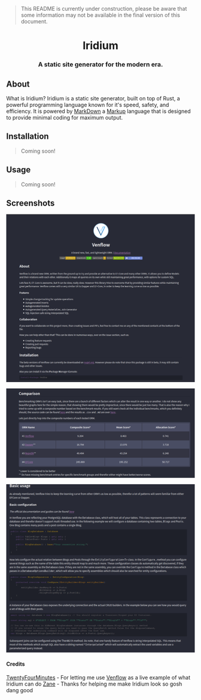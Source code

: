 > This README is currently under construction, please be aware that some information may not be available in the final version of this document.
<p>
    <h1 align="center">Iridium</h1>
	<h3 align="center">A static site generator for the modern era.</h3>
</p>

## About
What is Iridium?
Iridium is a static site generator, built on top of Rust, a powerful programming language known for it's speed, safety, and efficiency. It is powered by [MarkDown](https://en.wikipedia.org/wiki/Markdown) a [Markup](https://en.wikipedia.org/wiki/Markup_language) language that is designed to provide minimal coding for maximum output.

## Installation
> Coming soon!

## Usage
> Coming soon!

## Screenshots
![](./media/Pasted%20image%2020201025024807.png)

![](./media/Pasted%20image%2020201025024839.png)

![](./media/Pasted%20image%2020201025024854.png)

#### Credits

[TwentyFourMinutes](https://github.com/TwentyFourMinutes) - For letting me use [Venflow](https://github.com/TwentyFourMinutes/Venflow) as a live example of what Iridium can do
[Zane](https://github.com/AnotherZane) - Thanks for helping me make Iridium look so gosh dang good
